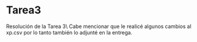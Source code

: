 # Tarea3
Resolución de la Tarea 3\\
Cabe mencionar que le realicé algunos cambios al xp.csv por lo tanto también lo adjunté en la entrega.
